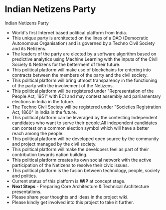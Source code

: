 # Indian Netizens Party
Indian Netizens Party

* World's first Internet based political platform from India.
* This unique party is architected on the lines of a DAO (Democratic Autonomous Organisation) and is governed by a Techno Civil Society and its Netizens.
* The leaders of the party are elected by a software algorithm based on predictive analytics using Machine Learning with the inputs of the Civil Society & Netizens for the betterment of their future.
* This political platform will make use of blockchains for entering into contracts between the members of the party and the civil society.
* This political platform will bring utmost transparency in the functioning of the party with the involvement of the Netizens.
* This political platform will be registered under "Representation of the People Act, 1951" with ECI and may contest assembly and parliamentary elections in India in the future.
* The Techno Civil Society will be registered under "Societies Registration Act, 1860" in India in the future.
* This political platform can be leveraged by the contesting Independent candidates who want to serve their people.All independent candidates can contest on a common election symbol which will have a better reach among the people.
* This political platform will be developed open source by the community and project managed by the civil society.
* This political platform will make the developers feel as part of their contribution towards nation building.
* This political platform creates its own social network with the active  participation of the Netizens to resolve their civic issues.
* This political platform is the fusion between technology, people, society and politics.
* Current status of this platform is **WIP** at concept stage.
* **Next Steps** - Preparing Core Architecture & Technical Architecture presentations.
* Please share your thoughts and ideas in the project wiki.
* Please kindly get involved into this project to take it further.





